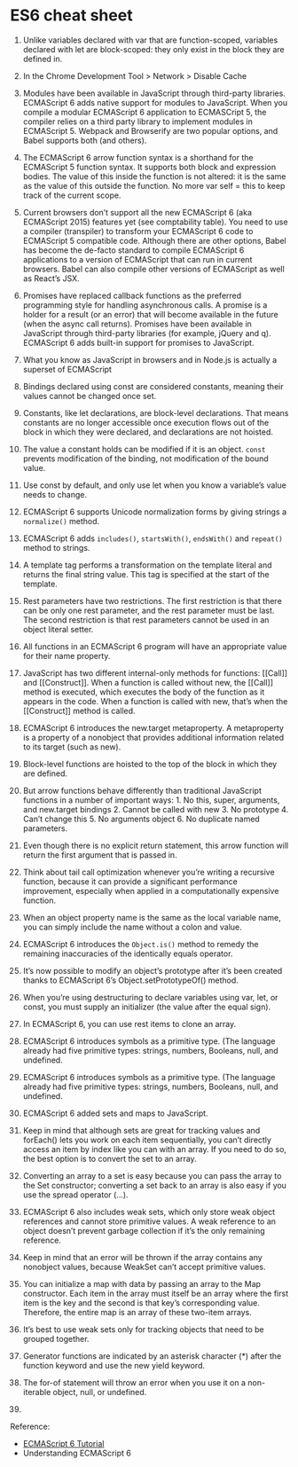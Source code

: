 # ES6 cheat sheet

1.  Unlike variables declared with var that are function-scoped, variables declared with let are block-scoped: they only exist in the block they are defined in.

2. In the Chrome Development Tool > Network > Disable Cache

3. Modules have been available in JavaScript through third-party libraries. ECMAScript 6 adds native support for modules to JavaScript. When you compile a modular ECMAScript 6 application to ECMASCript 5, the compiler relies on a third party library to implement modules in ECMAScript 5. Webpack and Browserify are two popular options, and Babel supports both (and others).

4. The ECMAScript 6 arrow function syntax is a shorthand for the ECMAScript 5 function syntax. It supports both block and expression bodies. The value of this inside the function is not altered: it is the same as the value of this outside the function. No more var self = this to keep track of the current scope.

5. Current browsers don’t support all the new ECMAScript 6 (aka ECMAScript 2015) features yet (see comptability table). You need to use a compiler (transpiler) to transform your ECMAScript 6 code to ECMAScript 5 compatible code. Although there are other options, Babel has become the de-facto standard to compile ECMAScript 6 applications to a version of ECMAScript that can run in current browsers. Babel can also compile other versions of ECMAScript as well as React’s JSX.

6. Promises have replaced callback functions as the preferred programming style for handling asynchronous calls. A promise is a holder for a result (or an error) that will become available in the future (when the async call returns). Promises have been available in JavaScript through third-party libraries (for example, jQuery and q). ECMAScript 6 adds built-in support for promises to JavaScript.

7. What you know as JavaScript in browsers and in Node.js is actually a superset of ECMAScript

8. Bindings declared using const are considered constants, meaning their values cannot be changed once set.

9. Constants, like let declarations, are block-level declarations. That means constants are no longer accessible once execution flows out of the block in which they were declared, and declarations are not hoisted.

10. The value a constant holds can be modified if it is an object. `const` prevents modification of the binding, not modification of the bound value.

11. Use const by default, and only use let when you know a variable’s value needs to change.

12. ECMAScript 6 supports Unicode normalization forms by giving strings a `normalize()` method.

13. ECMAScript 6 adds `includes()`, `startsWith()`, `endsWith()` and `repeat()` method to strings.

14. A template tag performs a transformation on the template literal and returns the final string value. This tag is specified at the start of the template.

15. Rest parameters have two restrictions. The first restriction is that there can be only one rest parameter, and the rest parameter must be last. The second restriction is that rest parameters cannot be used in an object literal setter.

16. All functions in an ECMAScript 6 program will have an appropriate value for their name property.

17. JavaScript has two different internal-only methods for functions: [[Call]] and [[Construct]]. When a function is called without new, the [[Call]] method is executed, which executes the body of the function as it appears in the code. When a function is called with new, that’s when the [[Construct]] method is called.

18. ECMAScript 6 introduces the new.target metaproperty. A metaproperty is a property of a nonobject that provides additional information related to its target (such as new).

19. Block-level functions are hoisted to the top of the block in which they are defined.

20. But arrow functions behave differently than traditional JavaScript functions in a number of important ways: 1. No this, super, arguments, and new.target bindings 2. Cannot be called with new 3. No prototype 4. Can’t change this 5. No arguments object 6. No duplicate named parameters.

21. Even though there is no explicit return statement, this arrow function will return the first argument that is passed in.

22. Think about tail call optimization whenever you’re writing a recursive function, because it can provide a significant performance improvement, especially when applied in a computationally expensive function.

23. When an object property name is the same as the local variable name, you can simply include the name without a colon and value.

24. ECMAScript 6 introduces the `Object.is()` method to remedy the remaining inaccuracies of the identically equals operator.

25. It’s now possible to modify an object’s prototype after it’s been created thanks to ECMAScript 6’s Object.setPrototypeOf() method.

26. When you’re using destructuring to declare variables using var, let, or const, you must supply an initializer (the value after the equal sign).

27. In ECMAScript 6, you can use rest items to clone an array.

28. ECMAScript 6 introduces symbols as a primitive type. (The language already had five primitive types: strings, numbers, Booleans, null, and undefined.

29. ECMAScript 6 introduces symbols as a primitive type. (The language already had five primitive types: strings, numbers, Booleans, null, and undefined.

30. ECMAScript 6 added sets and maps to JavaScript.

31. Keep in mind that although sets are great for tracking values and forEach() lets you work on each item sequentially, you can’t directly access an item by index like you can with an array. If you need to do so, the best option is to convert the set to an array.

32. Converting an array to a set is easy because you can pass the array to the Set constructor; converting a set back to an array is also easy if you use the spread operator (...).

33. ECMAScript 6 also includes weak sets, which only store weak object references and cannot store primitive values. A weak reference to an object doesn’t prevent garbage collection if it’s the only remaining reference.

34. Keep in mind that an error will be thrown if the array contains any nonobject values, because WeakSet can’t accept primitive values.

35. You can initialize a map with data by passing an array to the Map constructor. Each item in the array must itself be an array where the first item is the key and the second is that key’s corresponding value. Therefore, the entire map is an array of these two-item arrays.

36. It’s best to use weak sets only for tracking objects that need to be grouped together.

37. Generator functions are indicated by an asterisk character (*) after the function keyword and use the new yield keyword.

38. The for-of statement will throw an error when you use it on a non-iterable object, null, or undefined.

39.




Reference:

* [ECMAScript 6 Tutorial](http://ccoenraets.github.io/es6-tutorial/)
* Understanding ECMAScript 6
